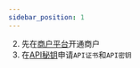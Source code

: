```yaml
---
sidebar_position: 1
---
```


2. 先在[商户平台](https://pay.weixin.qq.com/index.php/core/info)开通商户
2. 在[API秘钥](https://pay.weixin.qq.com/index.php/core/cert/api_cert#/)申请`API证书`和`API密钥`
